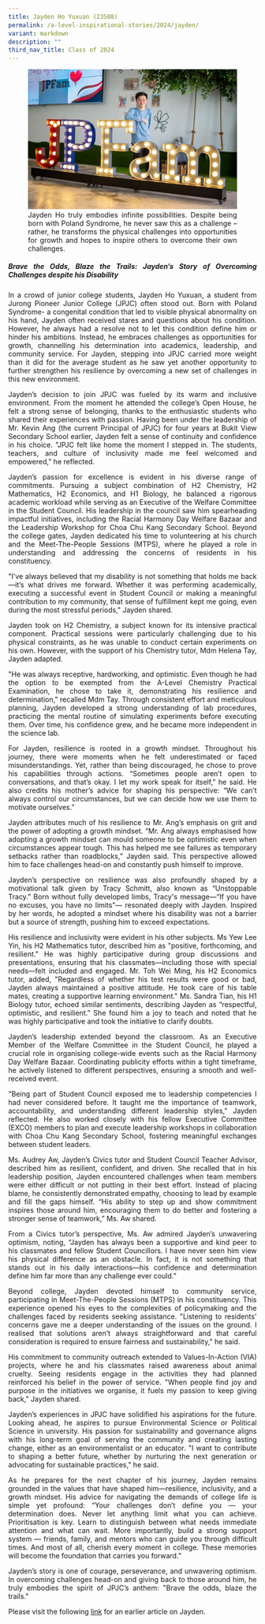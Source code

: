 ```yaml
---
title: Jayden Ho Yuxuan (23S08)
permalink: /a-level-inspirational-stories/2024/jayden/
variant: markdown
description: ""
third_nav_title: Class of 2024
---
```

<div align="justify">

<figure>
<img src="/images/Accomplishment/2024%20A%20Lvl%20Inspirational%20Story/4__Jayden.jpg"><figcaption>Jayden Ho truly embodies infinite possibilities. Despite being born with Poland Syndrome, he never saw this as a challenge – rather, he transforms the physical challenges into opportunities for growth and hopes to inspire others to overcome their own challenges.</figcaption></figure>

<b><h5>Brave the Odds, Blaze the Trails: Jayden’s Story of Overcoming Challenges despite his Disability</h5></b>

<p>In a crowd of junior college students, Jayden Ho Yuxuan, a student from Jurong Pioneer Junior College (JPJC) often stood out. Born with Poland Syndrome- a congenital condition that led to visible physical abnormality on his hand, Jayden often received stares and questions about his condition. However, he always had a resolve not to let this condition define him or hinder his ambitions. Instead, he embraces challenges as opportunities for growth, channelling his determination into academics, leadership, and community service. For Jayden, stepping into JPJC carried more weight than it did for the average student as he saw yet another opportunity to further strengthen his resilience by overcoming a new set of challenges in this new environment.</p>

<p>Jayden’s decision to join JPJC was fueled by its warm and inclusive environment. From the moment he attended the college’s Open House, he felt a strong sense of belonging, thanks to the enthusiastic students who shared their experiences with passion. Having been under the leadership of Mr. Kevin Ang (the current Principal of JPJC) for four years at Bukit View Secondary School earlier, Jayden felt a sense of continuity and confidence in his choice. "JPJC felt like home the moment I stepped in. The students, teachers, and culture of inclusivity made me feel welcomed and empowered," he reflected.</p>

<p>Jayden’s passion for excellence is evident in his diverse range of commitments. Pursuing a subject combination of H2 Chemistry, H2 Mathematics, H2 Economics, and H1 Biology, he balanced a rigorous academic workload while serving as an Executive of the Welfare Committee in the Student Council. His leadership in the council saw him spearheading impactful initiatives, including the Racial Harmony Day Welfare Bazaar and the Leadership Workshop for Choa Chu Kang Secondary School. Beyond the college gates, Jayden dedicated his time to volunteering at his church and the Meet-The-People Sessions (MTPS), where he played a role in understanding and addressing the concerns of residents in his constituency.</p>

<p>"I’ve always believed that my disability is not something that holds me back—it’s what drives me forward. Whether it was performing academically, executing a successful event in Student Council or making a meaningful contribution to my community, that sense of fulfillment kept me going, even during the most stressful periods," Jayden shared.</p>
	
<p>Jayden took on H2 Chemistry, a subject known for its intensive practical component. Practical sessions were particularly challenging due to his physical constraints, as he was unable to conduct certain experiments on his own. However, with the support of his Chemistry tutor, Mdm Helena Tay, Jayden adapted.</p>
	
<p>"He was always receptive, hardworking, and optimistic. Even though he had the option to be exempted from the A-Level Chemistry Practical Examination, he chose to take it, demonstrating his resilience and determination," recalled Mdm Tay. Through consistent effort and meticulous planning, Jayden developed a strong understanding of lab procedures, practicing the mental routine of simulating experiments before executing them. Over time, his confidence grew, and he became more independent in the science lab.</p>

<p>For Jayden, resilience is rooted in a growth mindset. Throughout his journey, there were moments when he felt underestimated or faced misunderstandings. Yet, rather than being discouraged, he chose to prove his capabilities through actions. “Sometimes people aren’t open to conversations, and that’s okay. I let my work speak for itself,” he said. He also credits his mother’s advice for shaping his perspective: “We can’t always control our circumstances, but we can decide how we use them to motivate ourselves.”</p>

<p>Jayden attributes much of his resilience to Mr. Ang’s emphasis on grit and the power of adopting a growth mindset. “Mr. Ang always emphasised how adopting a growth mindset can mould someone to be optimistic even when circumstances appear tough. This has helped me see failures as temporary setbacks rather than roadblocks,” Jayden said. This perspective allowed him to face challenges head-on and constantly push himself to improve.</p>

<p>Jayden’s perspective on resilience was also profoundly shaped by a motivational talk given by Tracy Schmitt, also known as “Unstoppable Tracy.” Born without fully developed limbs, Tracy's message—“If you have no excuses, you have no limits”— resonated deeply with Jayden. Inspired by her words, he adopted a mindset where his disability was not a barrier but a source of strength, pushing him to exceed expectations.</p>
	
<p>His resilience and inclusivity were evident in his other subjects. Ms Yew Lee Yin, his H2 Mathematics tutor, described him as "positive, forthcoming, and resilient." He was highly participative during group discussions and presentations, ensuring that his classmates—including those with special needs—felt included and engaged. Mr. Toh Wei Ming, his H2 Economics tutor, added, "Regardless of whether his test results were good or bad, Jayden always maintained a positive attitude. He took care of his table mates, creating a supportive learning environment." Ms. Sandra Tian, his H1 Biology tutor, echoed similar sentiments, describing Jayden as “respectful, optimistic, and resilient.” She found him a joy to teach and noted that he was highly participative and took the initiative to clarify doubts.</p>

<p>Jayden’s leadership extended beyond the classroom. As an Executive Member of the Welfare Committee in the Student Council, he played a crucial role in organising college-wide events such as the Racial Harmony Day Welfare Bazaar. Coordinating publicity efforts within a tight timeframe, he actively listened to different perspectives, ensuring a smooth and well-received event.</p>
	
<p>"Being part of Student Council exposed me to leadership competencies I had never considered before. It taught me the importance of teamwork, accountability, and understanding different leadership styles," Jayden reflected. He also worked closely with his fellow Executive Committee (EXCO) members to plan and execute leadership workshops in collaboration with Choa Chu Kang Secondary School, fostering meaningful exchanges between student leaders.</p>

<p>Ms. Audrey Aw, Jayden’s Civics tutor and Student Council Teacher Advisor, described him as resilient, confident, and driven. She recalled that in his leadership position, Jayden encountered challenges when team members were either difficult or not putting in their best effort. Instead of placing blame, he consistently demonstrated empathy, choosing to lead by example and fill the gaps himself. “His ability to step up and show commitment inspires those around him, encouraging them to do better and fostering a stronger sense of teamwork,” Ms. Aw shared.</p>

<p>From a Civics tutor’s perspective, Ms. Aw admired Jayden’s unwavering optimism, noting, “Jayden has always been a supportive and kind peer to his classmates and fellow Student Councillors. I have never seen him view his physical difference as an obstacle. In fact, it is not something that stands out in his daily interactions—his confidence and determination define him far more than any challenge ever could.”</p>

<p>Beyond college, Jayden devoted himself to community service, participating in Meet-The-People Sessions (MTPS) in his constituency. This experience opened his eyes to the complexities of policymaking and the challenges faced by residents seeking assistance. "Listening to residents' concerns gave me a deeper understanding of the issues on the ground. I realised that solutions aren’t always straightforward and that careful consideration is required to ensure fairness and sustainability," he said.</p>

<p>His commitment to community outreach extended to Values-In-Action (VIA) projects, where he and his classmates raised awareness about animal cruelty. Seeing residents engage in the activities they had planned reinforced his belief in the power of service. "When people find joy and purpose in the initiatives we organise, it fuels my passion to keep giving back," Jayden shared.</p>

<p>Jayden’s experiences in JPJC have solidified his aspirations for the future. Looking ahead, he aspires to pursue Environmental Science or Political Science in university. His passion for sustainability and governance aligns with his long-term goal of serving the community and creating lasting change, either as an environmentalist or an educator. "I want to contribute to shaping a better future, whether by nurturing the next generation or advocating for sustainable practices," he said.</p>

<p>As he prepares for the next chapter of his journey, Jayden remains grounded in the values that have shaped him—resilience, inclusivity, and a growth mindset. His advice for navigating the demands of college life is simple yet profound: “Your challenges don’t define you — your determination does. Never let anything limit what you can achieve. Prioritisation is key. Learn to distinguish between what needs immediate attention and what can wait. More importantly, build a strong support system — friends, family, and mentors who can guide you through difficult times. And most of all, cherish every moment in college. These memories will become the foundation that carries you forward.”</p>

<p>Jayden’s story is one of courage, perseverance, and unwavering optimism. In overcoming challenges head-on and giving back to those around him, he truly embodies the spirit of JPJC’s anthem: "Brave the odds, blaze the trails."</p>

<p>Please visit the following <a href="https://southwest.cdc.gov.sg/files/Media%20Release/MR%20%20%202021/2021%2006%2026%20-%20Media%20Release%20-%20Young%20Technopreneur%20Challenge%202021.pdf](https://southwest.cdc.gov.sg/files/Media%20Release/MR%20%20%202021/2021%2006%2026%20-%20Media%20Release%20-%20Young%20Technopreneur%20Challenge%202021.pdf">link</a> for an earlier article on Jayden.</p>

</div>
